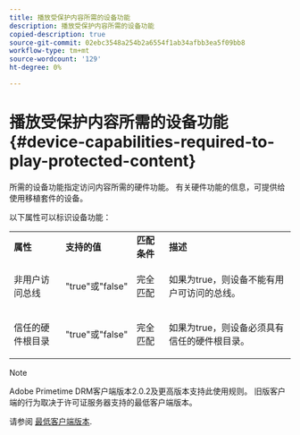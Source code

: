 ```yaml
---
title: 播放受保护内容所需的设备功能
description: 播放受保护内容所需的设备功能
copied-description: true
source-git-commit: 02ebc3548a254b2a6554f1ab34afbb3ea5f09bb8
workflow-type: tm+mt
source-wordcount: '129'
ht-degree: 0%

---
```


# 播放受保护内容所需的设备功能 {#device-capabilities-required-to-play-protected-content}

所需的设备功能指定访问内容所需的硬件功能。 有关硬件功能的信息，可提供给使用移植套件的设备。

以下属性可以标识设备功能：

<table id="table_v3n_fks_n4"> 
 <tbody> 
  <tr> 
   <td><b>属性</b> </td> 
   <td><b>支持的值</b> </td> 
   <td><b>匹配条件</b> </td> 
   <td><b>描述</b> </td> 
  </tr> 
  <tr> 
   <td colname="1" class="- topic/entry "> <p class="- topic/p ">非用户访问总线 </p> </td> 
   <td colname="2" class="- topic/entry "> <p class="- topic/p ">"true"或"false" </p> </td> 
   <td colname="3" class="- topic/entry "> <p class="- topic/p ">完全匹配 </p> </td> 
   <td colname="4" class="- topic/entry "> <p class="- topic/p ">如果为true，则设备不能有用户可访问的总线。 </p> </td> 
  </tr> 
  <tr> 
   <td colname="1" class="- topic/entry "> <p class="- topic/p ">信任的硬件根目录 </p> </td> 
   <td colname="2" class="- topic/entry "> <p class="- topic/p ">"true"或"false" </p> </td> 
   <td colname="3" class="- topic/entry "> <p class="- topic/p ">完全匹配 </p> </td> 
   <td colname="4" class="- topic/entry "> <p class="- topic/p ">如果为true，则设备必须具有信任的硬件根目录。 </p> </td> 
  </tr> 
 </tbody> 
</table>

>[!NOTE]
>
>Adobe Primetime DRM客户端版本2.0.2及更高版本支持此使用规则。 旧版客户端的行为取决于许可证服务器支持的最低客户端版本。
>
>请参阅 [最低客户端版本](../../../../protecting-content/setting-up-the-sdk/setup-dev-env.md).
